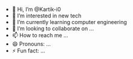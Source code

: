 - 👋 Hi, I’m @Kartik-i0
- 👀 I’m interested in new tech
- 🌱 I’m currently learning computer engineering 
- 💞️ I’m looking to collaborate on ...
- 📫 How to reach me ...
- 😄 Pronouns: ...
- ⚡ Fun fact: ...

<!---
Kartik-i0/Kartik-i0 is a ✨ special ✨ repository because its `README.md` (this file) appears on your GitHub profile.
You can click the Preview link to take a look at your changes.
--->
